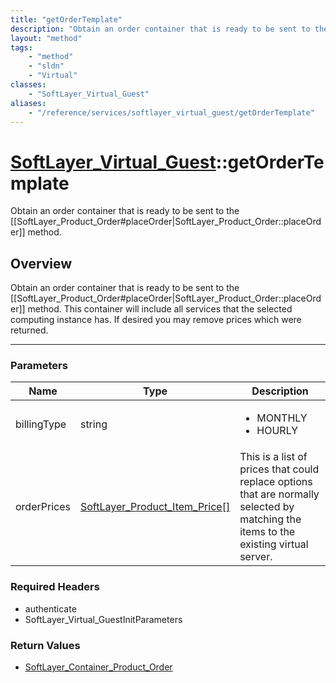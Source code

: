 ```yaml
---
title: "getOrderTemplate"
description: "Obtain an order container that is ready to be sent to the [[SoftLayer_Product_Order#placeOrder|SoftLayer_Product_Order::... "
layout: "method"
tags:
    - "method"
    - "sldn"
    - "Virtual"
classes:
    - "SoftLayer_Virtual_Guest"
aliases:
    - "/reference/services/softlayer_virtual_guest/getOrderTemplate"
---
```

# [SoftLayer_Virtual_Guest](/reference/services/SoftLayer_Virtual_Guest)::getOrderTemplate


Obtain an order container that is ready to be sent to the [[SoftLayer_Product_Order#placeOrder|SoftLayer_Product_Order::placeOrder]] method.


## Overview 
Obtain an order container that is ready to be sent to the [[SoftLayer_Product_Order#placeOrder|SoftLayer_Product_Order::placeOrder]] method. This container will include all services that the selected computing instance has. If desired you may remove prices which were returned. 

-----

### Parameters 
|Name | Type | Description |
| --- | --- | --- |
|billingType| string| <ul type="xsd:string"> <li title="Monthly Billing">MONTHLY</li> <li title="Hourly Billing">HOURLY</li> </ul>|
|orderPrices| <a href='/reference/datatypes/SoftLayer_Product_Item_Price'>SoftLayer_Product_Item_Price[] </a>| This is a list of prices that could replace options that are normally selected by matching the items to the existing virtual server.|


### Required Headers
* authenticate
* SoftLayer_Virtual_GuestInitParameters


### Return Values
* <a href='/reference/datatypes/SoftLayer_Container_Product_Order'>SoftLayer_Container_Product_Order </a>




